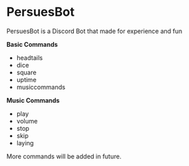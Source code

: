 # PersuesBot
PersuesBot is a Discord Bot that made for experience and fun

**Basic Commands**

- headtails     
- dice          
- square        
- uptime        
- musiccommands 

**Music Commands**
- play
- volume
- stop
- skip
- laying

More commands will be added in future.
